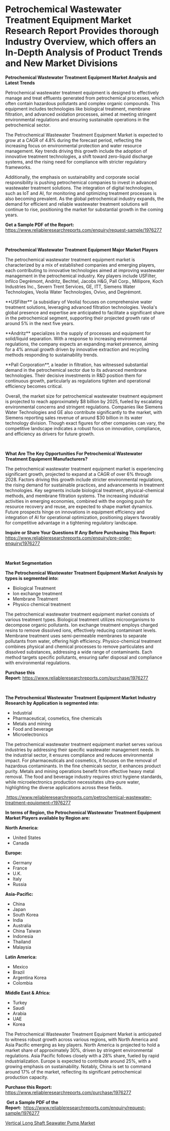 <p><h1>Petrochemical Wastewater Treatment Equipment Market Research Report Provides thorough Industry Overview, which offers an In-Depth Analysis of Product Trends and New Market Divisions</h1></p><p><strong>Petrochemical Wastewater Treatment Equipment Market Analysis and Latest Trends</strong></p>
<p><p>Petrochemical wastewater treatment equipment is designed to effectively manage and treat effluents generated from petrochemical processes, which often contain hazardous pollutants and complex organic compounds. This equipment includes technologies like biological treatment, membrane filtration, and advanced oxidation processes, aimed at meeting stringent environmental regulations and ensuring sustainable operations in the petrochemical sector.</p><p>The Petrochemical Wastewater Treatment Equipment Market is expected to grow at a CAGR of 4.8% during the forecast period, reflecting the increasing focus on environmental protection and water resource management. Key trends driving this growth include the adoption of innovative treatment technologies, a shift toward zero-liquid discharge systems, and the rising need for compliance with stricter regulatory frameworks. </p><p>Additionally, the emphasis on sustainability and corporate social responsibility is pushing petrochemical companies to invest in advanced wastewater treatment solutions. The integration of digital technologies, such as IoT and AI, for monitoring and optimizing treatment processes is also becoming prevalent. As the global petrochemical industry expands, the demand for efficient and reliable wastewater treatment solutions will continue to rise, positioning the market for substantial growth in the coming years.</p></p>
<p><strong>Get a Sample PDF of the Report:&nbsp;</strong> <a href="https://www.reliableresearchreports.com/enquiry/request-sample/1976277?utm_campaign=2722&utm_medium=2&utm_source=Github&utm_content=ia&utm_term=02032025&utm_id=petrochemical-wastewater-treatment-equipment">https://www.reliableresearchreports.com/enquiry/request-sample/1976277</a></p>
<p>&nbsp;</p>
<p><strong>Petrochemical Wastewater Treatment Equipment Major Market Players</strong></p>
<p><p>The petrochemical wastewater treatment equipment market is characterized by a mix of established companies and emerging players, each contributing to innovative technologies aimed at improving wastewater management in the petrochemical industry. Key players include USFilter, Infilco Degrémont, Andritz, Bechtel, Jacobs H&G, Pall Corp., Millipore, Koch Industries Inc., Severn Trent Services, GE, ITT, Siemens Water Technologies, Veolia Water Technologies, Ovivo, and Degrémont.</p><p>**USFilter** (a subsidiary of Veolia) focuses on comprehensive water treatment solutions, leveraging advanced filtration technologies. Veolia's global presence and expertise are anticipated to facilitate a significant share in the petrochemical segment, supporting their projected growth rate of around 5% in the next five years.</p><p>**Andritz** specializes in the supply of processes and equipment for solid/liquid separation. With a response to increasing environmental regulations, the company expects an expanding market presence, aiming for a 4% annual growth driven by innovative extraction and recycling methods responding to sustainability trends.</p><p>**Pall Corporation**, a leader in filtration, has witnessed substantial demand in the petrochemical sector due to its advanced membrane technologies. Their decisive investments in R&D position them for continuous growth, particularly as regulations tighten and operational efficiency becomes critical.</p><p>Overall, the market size for petrochemical wastewater treatment equipment is projected to reach approximately $8 billion by 2025, fueled by escalating environmental concerns and stringent regulations. Companies like Siemens Water Technologies and GE also contribute significantly to the market, with Siemens reporting sales revenue of around $30 billion in its water technology division. Though exact figures for other companies can vary, the competitive landscape indicates a robust focus on innovation, compliance, and efficiency as drivers for future growth.</p></p>
<p>&nbsp;</p>
<p><strong>What Are The Key Opportunities For Petrochemical Wastewater Treatment Equipment Manufacturers?</strong></p>
<p><p>The petrochemical wastewater treatment equipment market is experiencing significant growth, projected to expand at a CAGR of over 6% through 2028. Factors driving this growth include stricter environmental regulations, the rising demand for sustainable practices, and advancements in treatment technologies. Key segments include biological treatment, physical-chemical methods, and membrane filtration systems. The increasing industrial activities in emerging economies, combined with the ongoing push for resource recovery and reuse, are expected to shape market dynamics. Future prospects hinge on innovations in equipment efficiency and integration of AI for operational optimization, positioning players favorably for competitive advantage in a tightening regulatory landscape.</p></p>
<p><strong>Inquire or Share Your Questions If Any Before Purchasing This Report:</strong> <a href="https://www.reliableresearchreports.com/enquiry/pre-order-enquiry/1976277?utm_campaign=2722&utm_medium=2&utm_source=Github&utm_content=ia&utm_term=02032025&utm_id=petrochemical-wastewater-treatment-equipment">https://www.reliableresearchreports.com/enquiry/pre-order-enquiry/1976277</a></p>
<p>&nbsp;</p>
<p><strong>Market Segmentation</strong></p>
<p><strong>The Petrochemical Wastewater Treatment Equipment Market Analysis by types is segmented into:</strong></p>
<p><ul><li>Biological Treatment</li><li>Ion exchange treatment</li><li>Membrane Treatment</li><li>Physico chemical treatment</li></ul></p>
<p><p>The petrochemical wastewater treatment equipment market consists of various treatment types. Biological treatment utilizes microorganisms to decompose organic pollutants. Ion exchange treatment employs charged resins to remove dissolved ions, effectively reducing contaminant levels. Membrane treatment uses semi-permeable membranes to separate pollutants from water, offering high efficiency. Physico-chemical treatment combines physical and chemical processes to remove particulates and dissolved substances, addressing a wide range of contaminants. Each method targets specific pollutants, ensuring safer disposal and compliance with environmental regulations.</p></p>
<p><strong>Purchase this Report:&nbsp;</strong><a href="https://www.reliableresearchreports.com/purchase/1976277?utm_campaign=2722&utm_medium=2&utm_source=Github&utm_content=ia&utm_term=02032025&utm_id=petrochemical-wastewater-treatment-equipment">https://www.reliableresearchreports.com/purchase/1976277</a></p>
<p>&nbsp;</p>
<p><strong>The Petrochemical Wastewater Treatment Equipment Market Industry Research by Application is segmented into:</strong></p>
<p><ul><li>Industrial</li><li>Pharmaceutical, cosmetics, fine chemicals</li><li>Metals and mining</li><li>Food and beverage</li><li>Microelectronics</li></ul></p>
<p><p>The petrochemical wastewater treatment equipment market serves various industries by addressing their specific wastewater management needs. In the industrial sector, it ensures compliance and reduces environmental impact. For pharmaceuticals and cosmetics, it focuses on the removal of hazardous contaminants. In the fine chemicals sector, it enhances product purity. Metals and mining operations benefit from effective heavy metal removal. The food and beverage industry requires strict hygiene standards, while microelectronics production necessitates ultra-pure water, highlighting the diverse applications across these fields.</p></p>
<p><a href="https://www.reliableresearchreports.com/petrochemical-wastewater-treatment-equipment-r1976277?utm_campaign=2722&utm_medium=2&utm_source=Github&utm_content=ia&utm_term=02032025&utm_id=petrochemical-wastewater-treatment-equipment">&nbsp;https://www.reliableresearchreports.com/petrochemical-wastewater-treatment-equipment-r1976277</a></p>
<p><strong>In terms of Region, the Petrochemical Wastewater Treatment Equipment Market Players available by Region are:</strong></p>
<p>
    <p> <strong> North America: </strong>
        <ul>
            <li>United States</li>
            <li>Canada</li>
        </ul>
        </p> 
    <p> <strong> Europe: </strong>
        <ul>
            <li>Germany</li>
            <li>France</li>
            <li>U.K.</li>
            <li>Italy</li>
            <li>Russia</li>
        </ul>
        </p> 
    <p> <strong> Asia-Pacific: </strong>
        <ul>
            <li>China</li>
            <li>Japan</li>
            <li>South Korea</li>
            <li>India</li>
            <li>Australia</li>
            <li>China Taiwan</li>
            <li>Indonesia</li>
            <li>Thailand</li>
            <li>Malaysia</li>
        </ul>
        </p> 
    <p> <strong> Latin America: </strong>
        <ul>
            <li>Mexico</li>
            <li>Brazil</li>
            <li>Argentina Korea</li>
            <li>Colombia</li>
        </ul>
        </p> 
    <p> <strong> Middle East & Africa: </strong>
        <ul>
            <li>Turkey</li>
            <li>Saudi</li>
            <li>Arabia</li>
            <li>UAE</li>
            <li>Korea</li>
        </ul>
    </p>
    </p>
<p><p>The Petrochemical Wastewater Treatment Equipment Market is anticipated to witness robust growth across various regions, with North America and Asia Pacific emerging as key players. North America is projected to hold a market share of approximately 30%, driven by stringent environmental regulations. Asia Pacific follows closely with a 28% share, fueled by rapid industrialization. Europe is expected to contribute around 25%, with a growing emphasis on sustainability. Notably, China is set to command around 17% of the market, reflecting its significant petrochemical production capacity.</p></p>
<p><strong>Purchase this Report: </strong><a href="https://www.reliableresearchreports.com/purchase/1976277?utm_campaign=2722&utm_medium=2&utm_source=Github&utm_content=ia&utm_term=02032025&utm_id=petrochemical-wastewater-treatment-equipment">https://www.reliableresearchreports.com/purchase/1976277</a></p>
<p>&nbsp;<strong>Get a Sample PDF of the Report:&nbsp;&nbsp;</strong><a href="https://www.reliableresearchreports.com/enquiry/request-sample/1976277?utm_campaign=2722&utm_medium=2&utm_source=Github&utm_content=ia&utm_term=02032025&utm_id=petrochemical-wastewater-treatment-equipment">https://www.reliableresearchreports.com/enquiry/request-sample/1976277</a></p>
<p><strong></strong></p>
<p><p><a href="https://github.com/ezahdyre/Market-Research-Report-List-1/blob/main/vertical-long-shaft-seawater-pump-market.md?utm_campaign=2722&utm_medium=2&utm_source=Github&utm_content=ia&utm_term=02032025&utm_id=petrochemical-wastewater-treatment-equipment">Vertical Long Shaft Seawater Pump Market</a></p></p>